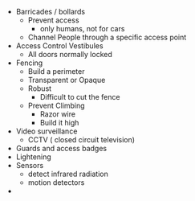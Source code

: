 - Barricades / bollards
	- Prevent access
		- only humans, not for cars
	- Channel People through a specific access point
- Access Control Vestibules
	- All doors normally locked
- Fencing
	- Build a perimeter
	- Transparent or Opaque
	- Robust
		- Difficult to cut the fence
	- Prevent Climbing
		- Razor wire
		- Build it high
- Video surveillance
	- CCTV ( closed circuit television)
- Guards and access badges
- Lightening
- Sensors
	- detect infrared radiation
	-  motion detectors
- 